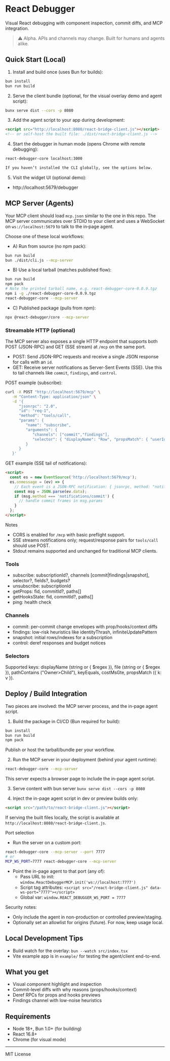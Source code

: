 # React Debugger

Visual React debugging with component inspection, commit diffs, and MCP integration.

> ⚠️ Alpha. APIs and channels may change. Built for humans and agents alike.

## Quick Start (Local)

1. Install and build once (uses Bun for builds):

```bash
bun install
bun run build
```

2. Serve the client bundle (optional, for the visual overlay demo and agent script):

```bash
bunx serve dist --cors -p 8080
```

3. Add the agent script to your app during development:

```html
<script src="http://localhost:8080/react-bridge-client.js"></script>
<!-- or self-host the built file: ./dist/react-bridge-client.js -->
```

4. Start the debugger in human mode (opens Chrome with remote debugging):

```bash
react-debugger-core localhost:3000

If you haven’t installed the CLI globally, see the options below.
```

5. Visit the widget UI (optional demo):

- http://localhost:5679/debugger

## MCP Server (Agents)

Your MCP client should load `mcp.json` similar to the one in this repo. The MCP server communicates over STDIO to your client and uses a WebSocket on `ws://localhost:5679` to talk to the in‑page agent.

Choose one of these local workflows:

- A) Run from source (no npm pack):

```bash
bun run build
bun ./dist/cli.js --mcp-server
```

- B) Use a local tarball (matches published flow):

```bash
bun run build
npm pack
# Note the printed tarball name, e.g. react-debugger-core-0.0.9.tgz
npm i -g ./react-debugger-core-0.0.9.tgz
react-debugger-core --mcp-server
```

- C) Published package (pulls from npm):

```bash
npx @react-debugger/core --mcp-server
```

### Streamable HTTP (optional)

The MCP server also exposes a single HTTP endpoint that supports both POST (JSON-RPC) and GET (SSE stream) at `/mcp` on the same port.

- POST: Send JSON-RPC requests and receive a single JSON response for calls with an `id`.
- GET: Receive server notifications as Server-Sent Events (SSE). Use this to tail channels like `commit`, `findings`, and `control`.

POST example (subscribe):

```bash
curl -X POST "http://localhost:5679/mcp" \
   -H "Content-Type: application/json" \
   -d '{
      "jsonrpc": "2.0",
      "id": "req-1",
      "method": "tools/call",
      "params": {
         "name": "subscribe",
         "arguments": {
            "channels": ["commit","findings"],
            "selector": { "displayName": "Row", "propsMatch": { "userId": 123 } }
         }
      }
   }'
```

GET example (SSE tail of notifications):

```html
<script>
  const es = new EventSource('http://localhost:5679/mcp');
  es.onmessage = (ev) => {
    // Each event is a JSON-RPC notification: { jsonrpc, method: "notifications/<channel>", params }
    const msg = JSON.parse(ev.data);
    if (msg.method === 'notifications/commit') {
      // handle commit frames in msg.params
    }
  };
</script>
```

Notes

- CORS is enabled for `/mcp` with basic preflight support.
- SSE streams notifications only; request/response pairs for `tools/call` should use POST.
- Stdout remains supported and unchanged for traditional MCP clients.

### Tools

- subscribe: subscriptionId?, channels [commit|findings|snapshot], selector?, fields?, budgets?
- unsubscribe: subscriptionId
- getProps: fid, commitId?, paths[]
- getHooksState: fid, commitId?, paths[]
- ping: health check

### Channels

- commit: per-commit change envelopes with prop/hooks/context diffs
- findings: low-risk heuristics like identityThrash, infiniteUpdatePattern
- snapshot: initial rows/indexes for a subscription
- control: deref responses and budget notices

### Selectors

Supported keys: displayName (string or { $regex }), file (string or { $regex }), pathContains ("Owner>Child"), keyEquals, costMsGte, propsMatch ({ k: v }).

## Deploy / Build Integration

Two pieces are involved: the MCP server process, and the in-page agent script.

1. Build the package in CI/CD (Bun required for build):

```bash
bun install
bun run build
npm pack
```

Publish or host the tarball/bundle per your workflow.

2. Run the MCP server in your deployment (behind your agent runtime):

```bash
react-debugger-core --mcp-server
```

This server expects a browser page to include the in-page agent script.

3. Serve content with bun server
   `bunx serve dist --cors -p 8080`

4. Inject the in-page agent script in dev or preview builds only:

```html
<script src="/path/to/react-bridge-client.js"></script>
```

If serving the built files locally, the script is available at `http://localhost:8080/react-bridge-client.js`.

Port selection

- Run the server on a custom port:

```bash
react-debugger-core --mcp-server --port 7777
# or
MCP_WS_PORT=7777 react-debugger-core --mcp-server
```

- Point the in-page agent to that port (any of):
  - Pass URL to init: `window.ReactDebuggerMCP.init('ws://localhost:7777')`
  - Script tag attributes: `<script src="/react-bridge-client.js" data-ws-port="7777"></script>`
  - Global var: `window.REACT_DEBUGGER_WS_PORT = 7777`

Security notes:

- Only include the agent in non-production or controlled preview/staging.
- Optionally set an allowlist for origins (future). For now, keep usage local.

## Local Development Tips

- Build watch for the overlay: `bun --watch src/index.tsx`
- Vite example app is in `example/` for testing the agent/client end-to-end.

## What you get

- Visual component highlight and inspection
- Commit-level diffs with why reasons (props/hooks/context)
- Deref RPCs for props and hooks previews
- Findings channel with low-noise heuristics

## Requirements

- Node 18+, Bun 1.0+ (for building)
- React 16.8+
- Chrome (for visual mode)

---

MIT License
